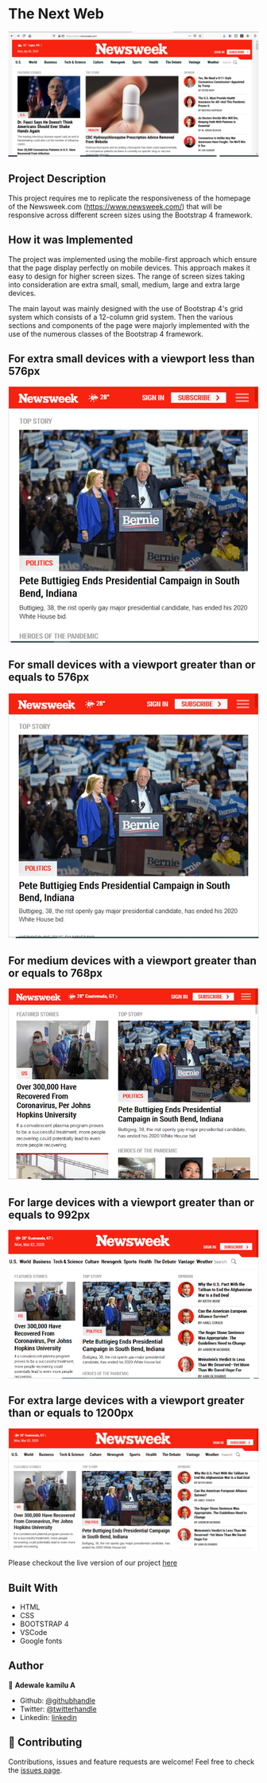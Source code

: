 # The Next Web

![screenshot](images/original-screenshort.PNG)

## Project Description

This project requires me to replicate the responsiveness of the homepage of the Newsweek.com (https://www.newsweek.com/) that will be responsive across different screen sizes using the Bootstrap 4 framework.

## How it was Implemented

The project was implemented using the mobile-first approach which ensure that the page display perfectly on mobile devices. This approach makes it easy to design for higher screen sizes. The range of screen sizes taking into consideration are extra small, small, medium, large and extra large devices.

The main layout was mainly designed with the use of Bootstrap 4's grid system which consists of a 12-column grid system. Then the various sections and components of the page were majorly implemented  with the use of the numerous classes of the Bootstrap 4 framework.

## For extra small devices with a viewport less than 576px

![screenshot](images/extra-small.PNG)

## For small devices with a viewport greater than or equals to 576px

![screenshot](images/small.PNG)

## For medium devices with a viewport greater than or equals to 768px

![screenshot](images/medium.PNG)

## For large devices with a viewport greater than or equals to 992px

![screenshot](images/large.PNG)

## For extra large devices with a viewport greater than or equals to 1200px

![screenshot](images/extra-large.PNG)

Please checkout the live version of our project [here](https://raw.githack.com/adewaleK/newsweek/responsive-bootstrap/index.html)

## Built With

* HTML
* CSS
* BOOTSTRAP 4
* VSCode
* Google fonts

## Author

👤 **Adewale kamilu A**  
* Github: [@githubhandle](https://github.com/adewaleK)
* Twitter: [@twitterhandle](https://twitter.com/twitterhandle)
* Linkedin: [linkedin](https://linkedin.com/linkedinhandle)

## 🤝 Contributing

Contributions, issues and feature requests are welcome!
Feel free to check the [issues page](issues/).
